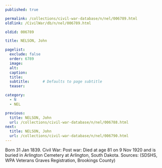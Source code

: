 ```yaml
---
published: true

permalink: /collections/civil-war-database/n/nel/006789.html
oldlink: /CivilWar/db/n/nel/006789.html

oldid: 006789

title: NELSON, John

pagelist:
  exclude: false
  order: 6789
  image: 
  alt:
  caption:
  title:
  subtitle:      # Defaults to page subtitle
  teaser:

category: 
  - N 
  - NEL

previous:
  title: NELSON, John
  url: /collections/civil-war-database/n/nel/006788.html  
next:
  title: NELSON, John
  url: /collections/civil-war-database/n/nel/006790.html   
---
```

Born 31 Jan 1839. Civil War: Post war: Died at age 81 on 9 Nov 1920 and is buried in Arlington Cemetery at Arlington, South Dakota. Sources: (SDSHS, WPA Veterans Graves Registration, Brookings County)
